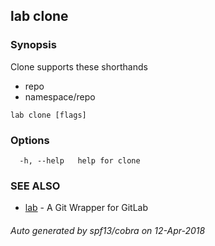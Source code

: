 ## lab clone



### Synopsis

Clone supports these shorthands
- repo
- namespace/repo

```
lab clone [flags]
```

### Options

```
  -h, --help   help for clone
```

### SEE ALSO

* [lab](index.md)	 - A Git Wrapper for GitLab

###### Auto generated by spf13/cobra on 12-Apr-2018
